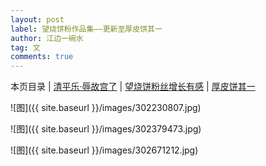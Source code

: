 ```yaml
---
layout: post
label: 望烧饼粉作品集——更新至厚皮饼其一
author: 江边一碗水
tag: 文
comments: true
---
```



本页目录 \| [清平乐·辱故宫了](#dxjje)  \| [望烧饼粉丝增长有感](#dxjja)  \| [厚皮饼其一](#dxjjb) 

<a class="anchor" name="dxjje"></a>  

![图]({{ site.baseurl }}/images/302230807.jpg)

<a class="anchor" name="dxjja"></a>  

![图]({{ site.baseurl }}/images/302379473.jpg)

<a class="anchor" name="dxjjb"></a>  

![图]({{ site.baseurl }}/images/302671212.jpg)
